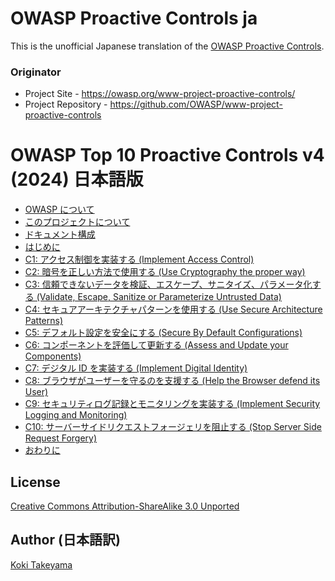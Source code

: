 # OWASP Proactive Controls ja

This is the unofficial Japanese translation of the [OWASP Proactive Controls](https://github.com/OWASP/www-project-proactive-controls).

### Originator

- Project Site - <https://owasp.org/www-project-proactive-controls/>
- Project Repository - <https://github.com/OWASP/www-project-proactive-controls>

# OWASP Top 10 Proactive Controls v4 (2024) 日本語版

* [OWASP について](Document/v4/ja/0x01-about-owasp.md)
* [このプロジェクトについて](Document/v4/ja/0x02-about-project.md)
* [ドキュメント構成](Document/v4/ja/0x03-about-structure.md)
* [はじめに](Document/v4/ja/0x04-introduction.md)
* [C1: アクセス制御を実装する (Implement Access Control)](Document/v4/ja/c1-accesscontrol.md)
* [C2: 暗号を正しい方法で使用する (Use Cryptography the proper way)](Document/v4/ja/c2-crypto.md)
* [C3: 信頼できないデータを検証、エスケープ、サニタイズ、パラメータ化する (Validate, Escape, Sanitize or Parameterize Untrusted Data)](Document/v4/ja/c3-validate-input-and-handle-exceptions.md)
* [C4: セキュアアーキテクチャパターンを使用する (Use Secure Architecture Patterns)](Document/v4/ja/c4-secure-architecture.md)
* [C5: デフォルト設定を安全にする (Secure By Default Configurations)](Document/v4/ja/c5-secure-by-default.md)
* [C6: コンポーネントを評価して更新する (Assess and Update your Components)](Document/v4/ja/c6-use-secure-dependencies.md)
* [C7: デジタル ID を実装する (Implement Digital Identity)](Document/v4/ja/c7-implement-digital-identity.md)
* [C8: ブラウザがユーザーを守るのを支援する (Help the Browser defend its User)](Document/v4/ja/c8-help-the-browser-defend-the-user.md)
* [C9: セキュリティログ記録とモニタリングを実装する (Implement Security Logging and Monitoring)](Document/v4/ja/c9-security-logging-and-monitoring.md)
* [C10: サーバーサイドリクエストフォージェリを阻止する (Stop Server Side Request Forgery)](Document/v4/ja/c10-stop-server-side-request-forgery.md)
* [おわりに](Document/v4/ja/final-word.md)

## License

[Creative Commons Attribution-ShareAlike 3.0 Unported](https://creativecommons.org/licenses/by-sa/3.0/)

## Author (日本語訳)

[Koki Takeyama](https://github.com/coky-t)
